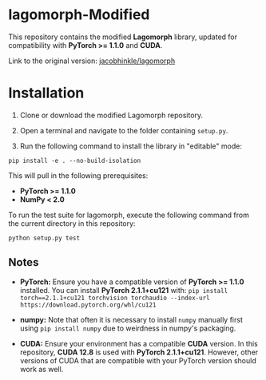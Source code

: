 # lagomorph-Modified

This repository contains the modified **Lagomorph** library, updated for compatibility with **PyTorch >= 1.1.0** and **CUDA**.

Link to the original version: [jacobhinkle/lagomorph](https://github.com/jacobhinkle/lagomorph/tree/master)

# Installation

1. Clone or download the modified Lagomorph repository.

2. Open a terminal and navigate to the folder containing `setup.py`.

3. Run the following command to install the library in "editable" mode:

```
pip install -e . --no-build-isolation

```

This will pull in the following prerequisites:

- **PyTorch >= 1.1.0**
- **NumPy < 2.0**

To run the test suite for lagomorph, execute the following command from the current directory in this repository:

```
python setup.py test

```

## Notes

- **PyTorch:** Ensure you have a compatible version of **PyTorch >= 1.1.0** installed. You can install **PyTorch 2.1.1+cu121** with:  `pip install torch==2.1.1+cu121 torchvision torchaudio --index-url https://download.pytorch.org/whl/cu121`

- **numpy:** Note that often it is necessary to install `numpy` manually first using `pip install numpy` due to weirdness in numpy's packaging.

- **CUDA:** Ensure your environment has a compatible **CUDA** version. In this repository, **CUDA 12.8** is used with **PyTorch 2.1.1+cu121**. However, other versions of CUDA that are compatible with your PyTorch version should work as well.
